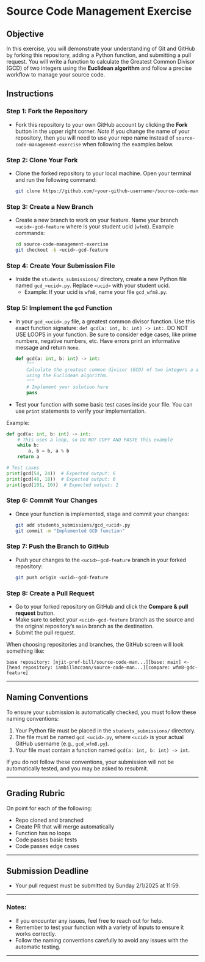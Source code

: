 # Source Code Management Exercise

## Objective
In this exercise, you will demonstrate your understanding of Git and GitHub by forking this repository, adding a Python function, and submitting a pull request. You will write a function to calculate the Greatest Common Divisor (GCD) of two integers using the **Euclidean algorithm** and follow a precise workflow to manage your source code.

## Instructions

### Step 1: Fork the Repository
- Fork this repository to your own GitHub account by clicking the **Fork** button in the upper right corner. *Note* if you change the name of your repository, then you will need to use your repo name instead of `source-code-management-exercise` when following the examples below.

### Step 2: Clone Your Fork
- Clone the forked repository to your local machine. Open your terminal and run the following command:
  ```bash
  git clone https://github.com/<your-github-username>/source-code-management-exercise.git
  ```

### Step 3: Create a New Branch
- Create a new branch to work on your feature. Name your branch `<ucid>-gcd-feature` where <ucid> is your student ucid (`wfm8`). Example commands:
  ```bash
  cd source-code-management-exercise
  git checkout -b <ucid>-gcd-feature
  ```

### Step 4: Create Your Submission File
- Inside the `students_submissions/` directory, create a new Python file named `gcd_<ucid>.py`. Replace `<ucid>` with your student ucid.
  - Example: If your ucid is `wfm8`, name your file `gcd_wfm8.py`.

### Step 5: Implement the `gcd` Function
- In your `gcd_<ucid>.py` file, a greatest common divisor function. Use this exact function signature: `def gcd(a: int, b: int) -> int:`. DO NOT USE LOOPS in your function. Be sure to consider edge cases, like prime numbers, negative numbers, etc. Have errors print an informative message and return `None`.
  ```python
  def gcd(a: int, b: int) -> int:
      """
      Calculate the greatest common divisor (GCD) of two integers a and b
      using the Euclidean algorithm.
      """
      # Implement your solution here
      pass
  ```

- Test your function with some basic test cases inside your file. You can use `print` statements to verify your implementation.

Example:
```python
def gcd(a: int, b: int) -> int:
    # This uses a loop, so DO NOT COPY AND PASTE this example
    while b:
        a, b = b, a % b
    return a

# Test cases
print(gcd(54, 24))  # Expected output: 6
print(gcd(48, 18))  # Expected output: 6
print(gcd(101, 10))  # Expected output: 1
```

### Step 6: Commit Your Changes
- Once your function is implemented, stage and commit your changes:
  ```bash
  git add students_submissions/gcd_<ucid>.py
  git commit -m "Implemented GCD function"
  ```

### Step 7: Push the Branch to GitHub
- Push your changes to the `<ucid>-gcd-feature` branch in your forked repository:
  ```bash
  git push origin <ucid>-gcd-feature
  ```

### Step 8: Create a Pull Request
- Go to your forked repository on GitHub and click the **Compare & pull request** button.
- Make sure to select your `<ucid>-gcd-feature` branch as the source and the original repository’s `main` branch as the destination.
- Submit the pull request.

When choosing repositories and branches, the GitHub screen will look something like:

```
base repository: [njit-prof-bill/source-code-man...][base: main] <- [head repository: iambillmccann/source-code-man...][compare: wfm8-gdc-feature]
```

---

## Naming Conventions
To ensure your submission is automatically checked, you must follow these naming conventions:
1. Your Python file must be placed in the `students_submissions/` directory.
2. The file must be named `gcd_<ucid>.py`, where `<ucid>` is your actual GitHub username (e.g., `gcd_wfm8.py`).
3. Your file must contain a function named `gcd(a: int, b: int) -> int`.

If you do not follow these conventions, your submission will not be automatically tested, and you may be asked to resubmit.

---

## Grading Rubric

On point for each of the following:
- Repo cloned and branched
- Create PR that will merge automatically
- Function has no loops
- Code passes basic tests
- Code passes edge cases

---

## Submission Deadline
- Your pull request must be submitted by Sunday 2/1/2025 at 11:59.

---

### Notes:
- If you encounter any issues, feel free to reach out for help.
- Remember to test your function with a variety of inputs to ensure it works correctly.
- Follow the naming conventions carefully to avoid any issues with the automatic testing.

---
